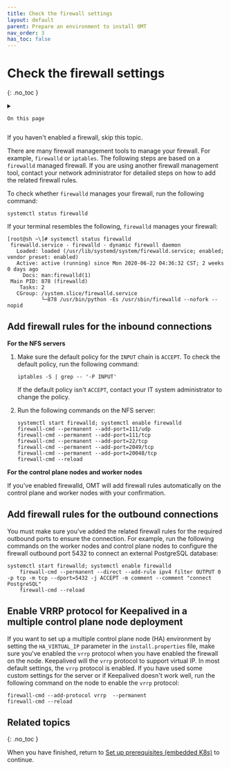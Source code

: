 ```yaml
---
title: Check the firewall settings
layout: default
parent: Prepare an environment to install OMT
nav_order: 3
has_toc: false
---
```


# Check the firewall settings
{: .no_toc }

<details close markdown="block">
  <summary>
  
    On this page
	
  </summary>
  {: .text-delta }
- TOC
{:toc}
</details>

If you haven't enabled a firewall, skip this topic. 

There are many firewall management tools to manage your firewall. For example, `firewalld` or `iptables`. The following steps are based on a `firewalld` managed firewall. If you are using another firewall management tool, contact your network administrator for detailed steps on how to add the related firewall rules.

To check whether `firewalld` manages your firewall, run the following command:

    systemctl status firewalld

  
If your terminal resembles the following, `firewalld` manages your firewall:

```
[root@sh ~\]# systemctl status firewalld
 firewalld.service - firewalld - dynamic firewall daemon
   Loaded: loaded (/usr/lib/systemd/system/firewalld.service; enabled; vendor preset: enabled)
   Active: active (running) since Mon 2020-06-22 04:36:32 CST; 2 weeks 0 days ago
     Docs: man:firewalld(1)
 Main PID: 878 (firewalld)
    Tasks: 2
   CGroup: /system.slice/firewalld.service
           └─878 /usr/bin/python -Es /usr/sbin/firewalld --nofork --nopid
```

## Add firewall rules for the inbound connections

**For the NFS servers**

1.  Make sure the default policy for the `INPUT` chain is `ACCEPT`. To check the default policy, run the following command:
    
        iptables -S | grep -- '-P INPUT'

    If the default  policy isn't `ACCEPT`, contact your IT system administrator to change the policy.
2.  Run the following commands on the NFS server:
    ```
	systemctl start firewalld; systemctl enable firewalld
	firewall-cmd --permanent --add-port=111/udp
	firewall-cmd --permanent --add-port=111/tcp
	firewall-cmd --permanent --add-port=22/tcp
	firewall-cmd --permanent --add-port=2049/tcp
	firewall-cmd --permanent --add-port=20048/tcp
	firewall-cmd --reload
    ```

**For the control plane nodes and worker nodes**

If you've enabled firewalld, OMT will add firewall rules automatically on the control plane and worker nodes with your confirmation.

## Add firewall rules for the outbound connections 

You must make sure you've added the related firewall rules for the required outbound ports to ensure the connection. For example, run the following commands on the worker nodes and control plane nodes to configure the firewall outbound port 5432 to connect an external PostgreSQL database:

```
systemctl start firewalld; systemctl enable firewalld
    firewall-cmd --permanent --direct --add-rule ipv4 filter OUTPUT 0 -p tcp -m tcp --dport=5432 -j ACCEPT -m comment --comment "connect PostgreSQL"
    firewall-cmd --reload
```

## Enable VRRP protocol for Keepalived in a multiple control plane node deployment 

If you want to set up a multiple control plane node (HA) environment by setting the `HA_VIRTUAL_IP` parameter in the `install.properties` file, make sure you've enabled the `vrrp` protocol when you have enabled the firewall on the node. Keepalived will the `vrrp` protocol to support virtual IP. In most default settings, the `vrrp` protocol is enabled. If you have used some custom settings for the server or if Keepalived doesn't work well, run the following command on the node to enable the `vrrp` protocol:

    firewall-cmd --add-protocol vrrp  --permanent
    firewall-cmd --reload

## Related topics ##
{: .no_toc }

When you have finished, return to [Set up prerequisites (embedded K8s)](/doc/OMT/Main/InstallPrereqsEmbed "Set up prerequisites (embedded K8s)") to continue.